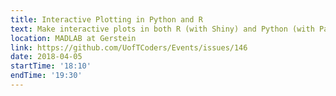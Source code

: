 ```yaml
---
title: Interactive Plotting in Python and R
text: Make interactive plots in both R (with Shiny) and Python (with Pandas and Altair). 
location: MADLAB at Gerstein
link: https://github.com/UofTCoders/Events/issues/146
date: 2018-04-05
startTime: '18:10'
endTime: '19:30'
---
```

